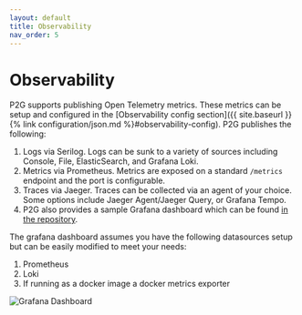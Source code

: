 ```yaml
---
layout: default
title: Observability
nav_order: 5
---
```


# Observability

P2G supports publishing Open Telemetry metrics. These metrics can be setup and configured in the [Observability config section]({{ site.baseurl }}{% link configuration/json.md %}#observability-config). P2G publishes the following:

1. Logs via Serilog. Logs can be sunk to a variety of sources including Console, File, ElasticSearch, and Grafana Loki.
1. Metrics via Prometheus. Metrics are exposed on a standard `/metrics` endpoint and the port is configurable.
1. Traces via Jaeger. Traces can be collected via an agent of your choice. Some options include Jaeger Agent/Jaeger Query, or Grafana Tempo.
1. P2G also provides a sample Grafana dashboard which can be found [in the repository](https://github.com/philosowaffle/peloton-to-garmin/tree/master/grafana).

The grafana dashboard assumes you have the following datasources setup but can be easily modified to meet your needs:

1. Prometheus
1. Loki
1. If running as a docker image a docker metrics exporter

![Grafana Dashboard](https://github.com/philosowaffle/peloton-to-garmin/raw/master/images/grafana_dashboard.png?raw=true "Grafana Dashboard")
